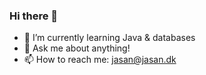### Hi there 👋

<!--
**jasannn/jasannn** is a ✨ _special_ ✨ repository because its `README.md` (this file) appears on your GitHub profile.
-->
- 🌱  I’m currently learning Java & databases
- 💬  Ask me about anything!
- 📫  How to reach me: jasan@jasan.dk

